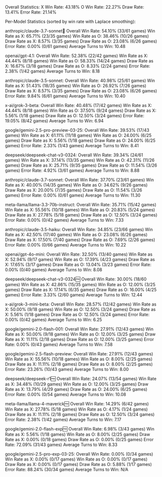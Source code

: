 Overall Statistics:
X Win Rate: 43.18%
O Win Rate: 22.27%
Draw Rate: 13.41%
Error Rate: 21.14%

Per-Model Statistics (sorted by win rate with Laplace smoothing):

anthropic/claude-3.7-sonnet:thinking:
  Overall Win Rate: 54.10% (33/61 games)
  Win Rate as X: 65.71% (23/35 games)
  Win Rate as O: 38.46% (10/26 games)
  Draw Rate as X: 8.57% (3/35 games)
  Draw Rate as O: 23.08% (6/26 games)
  Error Rate: 0.00% (0/61 games)
  Average Turns to Win: 10.48

openai/gpt-4.1:
  Overall Win Rate: 52.38% (22/42 games)
  Win Rate as X: 44.44% (8/18 games)
  Win Rate as O: 58.33% (14/24 games)
  Draw Rate as X: 16.67% (3/18 games)
  Draw Rate as O: 8.33% (2/24 games)
  Error Rate: 2.38% (1/42 games)
  Average Turns to Win: 8.18

anthropic/claude-3.5-sonnet:
  Overall Win Rate: 40.98% (25/61 games)
  Win Rate as X: 51.43% (18/35 games)
  Win Rate as O: 26.92% (7/26 games)
  Draw Rate as X: 8.57% (3/35 games)
  Draw Rate as O: 23.08% (6/26 games)
  Error Rate: 9.84% (6/61 games)
  Average Turns to Win: 10.40

x-ai/grok-3-beta:
  Overall Win Rate: 40.48% (17/42 games)
  Win Rate as X: 44.44% (8/18 games)
  Win Rate as O: 37.50% (9/24 games)
  Draw Rate as X: 5.56% (1/18 games)
  Draw Rate as O: 12.50% (3/24 games)
  Error Rate: 19.05% (8/42 games)
  Average Turns to Win: 6.94

google/gemini-2.5-pro-preview-03-25:
  Overall Win Rate: 39.53% (17/43 games)
  Win Rate as X: 61.11% (11/18 games)
  Win Rate as O: 24.00% (6/25 games)
  Draw Rate as X: 5.56% (1/18 games)
  Draw Rate as O: 24.00% (6/25 games)
  Error Rate: 2.33% (1/43 games)
  Average Turns to Win: 8.41

deepseek/deepseek-chat-v3-0324:
  Overall Win Rate: 39.34% (24/61 games)
  Win Rate as X: 37.14% (13/35 games)
  Win Rate as O: 42.31% (11/26 games)
  Draw Rate as X: 25.71% (9/35 games)
  Draw Rate as O: 11.54% (3/26 games)
  Error Rate: 4.92% (3/61 games)
  Average Turns to Win: 8.88

anthropic/claude-3.7-sonnet:
  Overall Win Rate: 37.70% (23/61 games)
  Win Rate as X: 40.00% (14/35 games)
  Win Rate as O: 34.62% (9/26 games)
  Draw Rate as X: 20.00% (7/35 games)
  Draw Rate as O: 11.54% (3/26 games)
  Error Rate: 0.00% (0/61 games)
  Average Turns to Win: 11.30

meta-llama/llama-3.3-70b-instruct:
  Overall Win Rate: 35.71% (15/42 games)
  Win Rate as X: 55.56% (10/18 games)
  Win Rate as O: 20.83% (5/24 games)
  Draw Rate as X: 27.78% (5/18 games)
  Draw Rate as O: 12.50% (3/24 games)
  Error Rate: 0.00% (0/42 games)
  Average Turns to Win: 7.33

anthropic/claude-3.5-haiku:
  Overall Win Rate: 34.85% (23/66 games)
  Win Rate as X: 42.50% (17/40 games)
  Win Rate as O: 23.08% (6/26 games)
  Draw Rate as X: 17.50% (7/40 games)
  Draw Rate as O: 7.69% (2/26 games)
  Error Rate: 0.00% (0/66 games)
  Average Turns to Win: 10.22

openai/gpt-4o-mini:
  Overall Win Rate: 32.50% (13/40 games)
  Win Rate as X: 52.94% (9/17 games)
  Win Rate as O: 17.39% (4/23 games)
  Draw Rate as X: 17.65% (3/17 games)
  Draw Rate as O: 13.04% (3/23 games)
  Error Rate: 0.00% (0/40 games)
  Average Turns to Win: 8.08

deepseek/deepseek-chat-v3-0324:free:
  Overall Win Rate: 30.00% (18/60 games)
  Win Rate as X: 42.86% (15/35 games)
  Win Rate as O: 12.00% (3/25 games)
  Draw Rate as X: 17.14% (6/35 games)
  Draw Rate as O: 16.00% (4/25 games)
  Error Rate: 3.33% (2/60 games)
  Average Turns to Win: 12.44

x-ai/grok-3-mini-beta:
  Overall Win Rate: 28.57% (12/42 games)
  Win Rate as X: 50.00% (9/18 games)
  Win Rate as O: 12.50% (3/24 games)
  Draw Rate as X: 5.56% (1/18 games)
  Draw Rate as O: 12.50% (3/24 games)
  Error Rate: 0.00% (0/42 games)
  Average Turns to Win: 6.25

google/gemini-2.0-flash-001:
  Overall Win Rate: 27.91% (12/43 games)
  Win Rate as X: 50.00% (9/18 games)
  Win Rate as O: 12.00% (3/25 games)
  Draw Rate as X: 11.11% (2/18 games)
  Draw Rate as O: 12.00% (3/25 games)
  Error Rate: 0.00% (0/43 games)
  Average Turns to Win: 7.58

google/gemini-2.5-flash-preview:
  Overall Win Rate: 27.91% (12/43 games)
  Win Rate as X: 55.56% (10/18 games)
  Win Rate as O: 8.00% (2/25 games)
  Draw Rate as X: 11.11% (2/18 games)
  Draw Rate as O: 8.00% (2/25 games)
  Error Rate: 23.26% (10/43 games)
  Average Turns to Win: 8.00

deepseek/deepseek-r1:free:
  Overall Win Rate: 24.07% (13/54 games)
  Win Rate as X: 34.48% (10/29 games)
  Win Rate as O: 12.00% (3/25 games)
  Draw Rate as X: 13.79% (4/29 games)
  Draw Rate as O: 24.00% (6/25 games)
  Error Rate: 0.00% (0/54 games)
  Average Turns to Win: 10.08

meta-llama/llama-4-maverick:free:
  Overall Win Rate: 14.29% (6/42 games)
  Win Rate as X: 27.78% (5/18 games)
  Win Rate as O: 4.17% (1/24 games)
  Draw Rate as X: 11.11% (2/18 games)
  Draw Rate as O: 12.50% (3/24 games)
  Error Rate: 2.38% (1/42 games)
  Average Turns to Win: 7.17

google/gemini-2.0-flash-exp:free:
  Overall Win Rate: 6.98% (3/43 games)
  Win Rate as X: 5.56% (1/18 games)
  Win Rate as O: 8.00% (2/25 games)
  Draw Rate as X: 0.00% (0/18 games)
  Draw Rate as O: 0.00% (0/25 games)
  Error Rate: 72.09% (31/43 games)
  Average Turns to Win: 8.33

google/gemini-2.5-pro-exp-03-25:
  Overall Win Rate: 0.00% (0/34 games)
  Win Rate as X: 0.00% (0/17 games)
  Win Rate as O: 0.00% (0/17 games)
  Draw Rate as X: 0.00% (0/17 games)
  Draw Rate as O: 5.88% (1/17 games)
  Error Rate: 88.24% (30/34 games)
  Average Turns to Win: N/A
